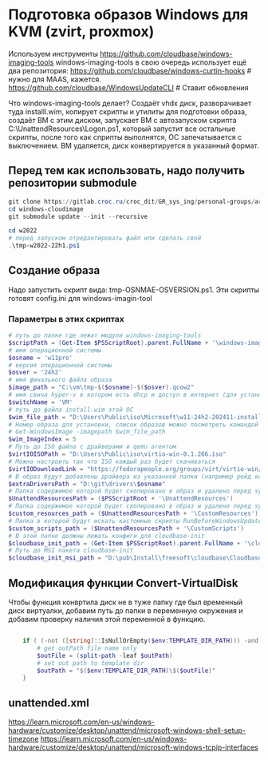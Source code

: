 
# Подготовка образов Windows для KVM (zvirt, proxmox)

Используем инструменты
https://github.com/cloudbase/windows-imaging-tools
windows-imaging-tools в свою очередь использует ещё два репозитория:
https://github.com/cloudbase/windows-curtin-hooks # нужно для MAAS, кажется.
https://github.com/cloudbase/WindowsUpdateCLI # Ставит обновления

Что windows-imaging-tools делает?
Создаёт vhdx диск, разворачивает туда installl.wim, 
копирует скрипты и утилиты для подготовки образа, 
создаёт ВМ с этим диском, 
запускает ВМ с автозапуском скрипта C:\UnattendResources\Logon.ps1, который запустит все остальные скрипты, 
после того как сприпты выполнятся, 
ОС запечатывается с выключением. 
ВМ удаляется, диск конвертируется в указанный формат.

## Перед тем как использовать, надо получить репозитории submodule

```powershell
git clone https://gitlab.croc.ru/croc_dit/GR_sys_ing/personal-groups/aratner/windows-cloudimage.git
cd windows-cloudimage
git submodule update --init --recursive

cd w2022
# перед запуском отредактировать файл или сделать свой
.\tmp-w2022-22h1.ps1

```

## Создание образа

Надо запустить скрипт вида: tmp-OSNMAE-OSVERSION.ps1. Эти скрипты готовят config.ini для windows-imagin-tool

### Параметры в этих скриптах

```powershell
# путь до папке где лежат модули windows-imaging-tools
$scriptPath = (Get-Item $PSScriptRoot).parent.FullName + '\windows-imaging-tools'
# имя операционной системы
$osname = 'w11pro'
# версия операционной системы
$osver = '24h2'
# имя финального файла образа
$image_path = "C:\vm\tmp-$($osname)-$($osver).qcow2"
# имя свича hyper-v в котором есть dhcp и доступ в интернет (для установки обновлений)
$switchName = 'VM'
# путь до файла install.wim этой ОС
$wim_file_path = "D:\Users\Public\iso\Microsoft\w11-24h2-202411-install.wim"
# Номер образа для установки, список образов можно посмотреть командой
# Get-WindowsImage -imagepath $wim_file_path
$wim_ImageIndex = 5
# Путь до ISO файла с драйверами и qemu агентом
$virtIOISOPath = "D:\Users\Public\iso\virtio-win-0.1.266.iso"
# Можно настроить так что ISO каждый раз будет скачиваться
$virtIODownloadLink = "https://fedorapeople.org/groups/virt/virtio-win/direct-downloads/archive-virtio/virtio-win-0.1.266-1/virtio-win-0.1.266.iso"
# В образ будут добавлены драйвера из указанной папки (например рейд контроллер для железного сервера)
$extraDriversPath = "D:\git\drivers\$osname"
# Папка содержимое которой будет скопировано в образ и удалено перед sysprep
$UnattendResourcesPath = ($PSScriptRoot + '\UnattendResources')
# Папка содержимое которой будет скопировано в образ и удалено перед sysprep
$custom_resources_path = ($UnattendResourcesPath + '\CustomResources')
# Папка в которой будут искать кастомные скрипты RunBeforeWindowsUpdates.ps1, RunAfterWindowsUpdates.ps1, RunBeforeCloudbaseInitInstall.ps1, RunAfterCloudbaseInitInstall.ps1, RunBeforeSysprep.ps1, RunAfterSysprep.ps1.
$custom_scripts_path = ($UnattendResourcesPath + '\CustomScripts')
# В этой папке должны лежать конфиги для cloudbase-init
$cloudbase_init_path = (Get-Item $PSScriptRoot).parent.FullName + '\cloudbase'
# Путь до MSI пакета cloudbase-init
$cloudbase_init_msi_path = "D:\pub\Install\freesoft\cloudbase\CloudbaseInitSetup_1_1_6_x64.msi"
```

## Модификация функции Convert-VirtualDisk 

Чтобы функция конвртила диск не в туже папку где был временный диск виртуалки, добавим путь до папки в переменную окружения и добавим проверку наличия этой переменной в функцию.

``` powershell

    if ( (-not ([string]::IsNullOrEmpty($env:TEMPLATE_DIR_PATH))) -and (Test-Path $env:TEMPLATE_DIR_PATH) ) { 
        # get outPath file name only
        $outFile = (split-path -leaf $outPath)
        # set out path to template dir  
        $outPath = "$($env:TEMPLATE_DIR_PATH)\$($outFile)"
    }

```

## unattended.xml

https://learn.microsoft.com/en-us/windows-hardware/customize/desktop/unattend/microsoft-windows-shell-setup-timezone
https://learn.microsoft.com/en-us/windows-hardware/customize/desktop/unattend/microsoft-windows-tcpip-interfaces
